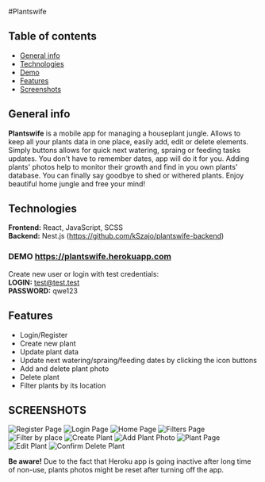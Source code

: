 #Plantswife

## Table of contents
* [General info](#general-info)
* [Technologies](#technologies)
* [Demo](#demo)
* [Features](#Features)
* [Screenshots](#Screenshots)

## General info
**Plantswife** is a mobile app for managing a houseplant jungle. Allows to keep all your plants data in one place, easily add, edit or delete elements. Simply buttons allows for quick next watering, spraing or feeding tasks updates. You don't have to remember dates, app will do it for you. Adding plants' photos help to monitor their growth and find in you own plants' database. You can finally say goodbye to shed or withered plants. Enjoy beautiful home jungle and free your mind!

## Technologies
**Frontend:** React, JavaScript, SCSS\
**Backend:** Nest.js (https://github.com/kSzajo/plantswife-backend)

### DEMO https://plantswife.herokuapp.com

Create new user or login with test credentials: \
**LOGIN:** test@test.test \
**PASSWORD:** qwe123


## Features
* Login/Register
* Create new plant
* Update plant data
* Update next watering/spraing/feeding dates by clicking the icon buttons
* Add and delete plant photo
* Delete plant
* Filter plants by its location

## SCREENSHOTS
![Register Page](screenshots/registerPage.png)
![Login Page](screenshots/loginPage.png)
![Home Page](screenshots/homePage.png)
![Filters Page](screenshots/filterPage.png)
![Filter by place](screenshots/filteredHomePage.png)
![Create Plant](screenshots/createPlantPage.png)
![Add Plant Photo](screenshots/addPlantPhoto.png)
![Plant Page](screenshots/plantPage.png)
![Edit Plant](screenshots/editPlantPage.png)
![Confirm Delete Plant](screenshots/confirmDeletePlant.png)

**Be aware!** Due to the fact that Heroku app is going inactive after long time of non-use, plants photos might be reset after turning off the app.